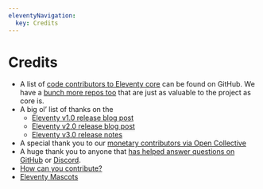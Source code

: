```yaml
---
eleventyNavigation:
  key: Credits
---
```


# Credits

- A list of [code contributors to Eleventy core](https://github.com/11ty/eleventy/graphs/contributors) can be found on GitHub. We have a [bunch more repos too](https://github.com/11ty) that are just as valuable to the project as core is.
- A big ol’ list of thanks on the
	- [Eleventy v1.0 release blog post](/blog/eleventy-v1-beta/#a-big-list-of-thanks)
	- [Eleventy v2.0 release blog post](/blog/eleventy-v2/#thank-you-notes)
	- [Eleventy v3.0 release notes](https://github.com/11ty/eleventy/releases/tag/v3.0.0)
- A special thank you to our [<i class="fa-solid fa-hand-holding-medical"></i>monetary contributors via Open Collective](/docs/supporters/)
- A huge thank you to anyone that [has helped answer questions on GitHub](https://github.com/11ty/eleventy/issues) or [<i class="fa-brands fa-discord"></i>Discord](/blog/discord/).
- [<i class="fa-solid fa-hand-holding-heart"></i>How can you contribute?](/docs/community/)
- [Eleventy Mascots](/mascot/)
